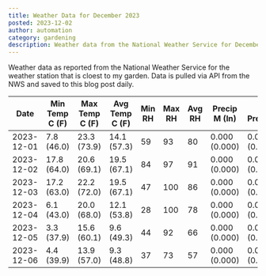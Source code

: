 ```yaml
---
title: Weather Data for December 2023
posted: 2023-12-02
author: automation
category: gardening
description: Weather data from the National Weather Service for December 2023
---
```


Weather data as reported from the National Weather Service for the weather station 
that is cloest to my garden. Data is pulled via API from the NWS and saved to this 
blog post daily.

|Date|Min Temp C (F)|Max Temp C (F)|Avg Temp C (F)|Min RH|Max RH|Avg RH|Precip M (In)|Avg Precip/Hr|
|---|---|---|---|---|---|---|---|---|
|2023-12-01|7.8 (46.0)|23.3 (73.9)|14.1 (57.3)|59|93|80|0.000 (0.000)|0.000 (0.000)|
|2023-12-02|17.8 (64.0)|20.6 (69.1)|19.5 (67.1)|84|97|91|0.000 (0.000)|0.000 (0.000)|
|2023-12-03|17.2 (63.0)|22.2 (72.0)|19.5 (67.1)|47|100|86|0.000 (0.000)|0.000 (0.000)|
|2023-12-04|6.1 (43.0)|20.0 (68.0)|12.1 (53.8)|28|100|78|0.000 (0.000)|0.000 (0.000)|
|2023-12-05|3.3 (37.9)|15.6 (60.1)|9.6 (49.3)|44|92|66|0.000 (0.000)|0.000 (0.000)|
|2023-12-06|4.4 (39.9)|13.9 (57.0)|9.3 (48.8)|37|73|57|0.000 (0.000)|0.000 (0.000)|
